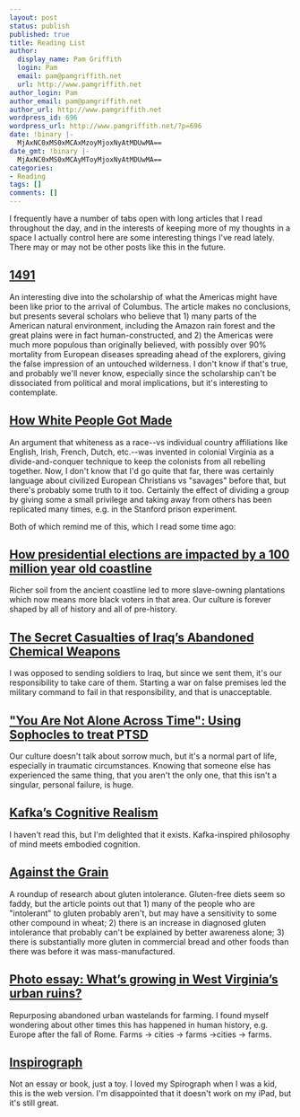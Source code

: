 ```yaml
---
layout: post
status: publish
published: true
title: Reading List
author:
  display_name: Pam Griffith
  login: Pam
  email: pam@pamgriffith.net
  url: http://www.pamgriffith.net
author_login: Pam
author_email: pam@pamgriffith.net
author_url: http://www.pamgriffith.net
wordpress_id: 696
wordpress_url: http://www.pamgriffith.net/?p=696
date: !binary |-
  MjAxNC0xMS0xMCAxMzoyMjoxNyAtMDUwMA==
date_gmt: !binary |-
  MjAxNC0xMS0xMCAyMToyMjoxNyAtMDUwMA==
categories:
- Reading
tags: []
comments: []
---
```

<p>I frequently have a number of tabs open with long articles that I read throughout the day, and in the interests of keeping more of my thoughts in a space I actually control here are some interesting things I've read lately. There may or may not be other posts like this in the future.</p>
<h2><a href="http://www.theatlantic.com/magazine/archive/2002/03/1491/302445/?single_page=true&amp;utm_source=FB1013_06">1491</a></h2>
<p>An interesting dive into the scholarship of what the Americas might have been like prior to the arrival of Columbus. The article makes no conclusions, but presents several scholars who believe that 1) many parts of the American natural environment, including the Amazon rain forest and the great plains were in fact human-constructed, and 2) the Americas were much more populous than originally believed, with possibly over 90% mortality from European diseases spreading ahead of the explorers, giving the false impression of an untouched wilderness. I don't know if that's true, and probably we'll never know, especially since the scholarship can't be dissociated from political and moral implications, but it's interesting to contemplate.</p>
<h2><a href="https://medium.com/message/how-white-people-got-made-6eeb076ade42">How White People Got Made</a></h2>
<p>An argument that whiteness as a race--vs individual country affiliations like English, Irish, French, Dutch, etc.--was invented in colonial Virginia as a divide-and-conquer technique to keep the colonists from all rebelling together. Now, I don't know that I'd go quite that far, there was certainly language about civilized European Christians vs "savages" before that, but there's probably some truth to it too. Certainly the effect of dividing a group by giving some a small privilege and taking away from others has been replicated many times, e.g. in the Stanford prison experiment.</p>
<p>Both of which remind me of this, which I read some time ago:</p>
<h2><a href="http://deepseanews.com/2012/06/how-presidential-elections-are-impacted-by-a-100-million-year-old-coastline/">How presidential elections are impacted by a 100 million year old coastline</a></h2>
<p>Richer soil from the ancient coastline led to more slave-owning plantations which now means more black voters in that area. Our culture is forever shaped by all of history and all of pre-history.</p>
<h2><a href="http://www.nytimes.com/interactive/2014/10/14/world/middleeast/us-casualties-of-iraq-chemical-weapons.html?_r=1">The Secret Casualties of Iraq’s Abandoned Chemical Weapons</a></h2>
<p>I was opposed to sending soldiers to Iraq, but since we sent them, it's our responsibility to take care of them. Starting a war on false premises led the military command to fail in that responsibility, and that is unacceptable.</p>
<h2><a href="https://www.scribd.com/mobile/doc/240797636#fullscreen">"You Are Not Alone Across Time": Using Sophocles to treat PTSD</a></h2>
<p>Our culture doesn't talk about sorrow much, but it's a normal part of life, especially in traumatic circumstances. Knowing that someone else has experienced the same thing, that you aren't the only one, that this isn't a singular, personal failure, is huge.</p>
<h2><a href="http://books.google.com/books?hl=en&amp;lr=&amp;id=r5_IAgAAQBAJ&amp;oi=fnd&amp;pg=PP1&amp;ots=DEmBej4EGi&amp;sig=HucpSWlMljwTwTbEGcBzeKs23wg#v=onepage&amp;q&amp;f=false">Kafka’s Cognitive Realism</a></h2>
<p>I haven't read this, but I'm delighted that it exists. Kafka-inspired philosophy of mind meets embodied cognition.</p>
<h2><a href="http://www.newyorker.com/magazine/2014/11/03/grain">Against the Grain</a></h2>
<p>A roundup of research about gluten intolerance. Gluten-free diets seem so faddy, but the article points out that 1) many of the people who are "intolerant" to gluten probably aren't, but may have a sensitivity to some other compound in wheat; 2) there is an increase in diagnosed gluten intolerance that probably can't be explained by better awareness alone; 3) there is substantially more gluten in commercial bread and other foods than there was before it was mass-manufactured.</p>
<h2><a href="http://www.pbs.org/newshour/updates/farm-urban-ruins">Photo essay: What’s growing in West Virginia’s urban ruins?</a></h2>
<p>Repurposing abandoned urban wastelands for farming. I found myself wondering about other times this has happened in human history, e.g. Europe after the fall of Rome. Farms -&gt; cities -&gt; farms -&gt;cities -&gt; farms.</p>
<h2><a href="http://nathanfriend.com/inspirograph/">Inspirograph</a></h2>
<p>Not an essay or book, just a toy. I loved my Spirograph when I was a kid, this is the web version. I'm disappointed that it doesn't work on my iPad, but it's still great.</p>
